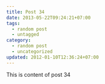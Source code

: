 ```yaml
---
title: Post 34
date: 2013-05-22T09:24:21+07:00
tags:
  - random post
  - untagged
category:
  - random post
  - uncategorized
updated: 2012-01-10T12:36:24+07:00
---
```

This is content of post 34